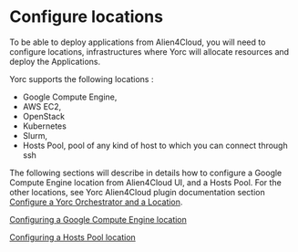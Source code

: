 # Configure locations

To be able to deploy applications from Alien4Cloud, you will need to configure locations,
infrastructures where Yorc will allocate resources and deploy the Applications.

Yorc supports the following locations :

* Google Compute Engine,
* AWS EC2,
* OpenStack
* Kubernetes
* Slurm,
* Hosts Pool, pool of any kind of host to which you can connect through ssh

The following sections will describe in details how to configure a Google Compute
Engine location from Alien4Cloud UI, and a Hosts Pool.
For the other locations, see Yorc Alien4Cloud plugin documentation section [Configure a Yorc Orchestrator and a Location](https://yorc-a4c-plugin.readthedocs.io/en/v4.1.1/location.html).

[Configuring a Google Compute Engine location](configure_a4c_google_location.md)

[Configuring a Hosts Pool location](configure_a4c_hostspool_location.md)
